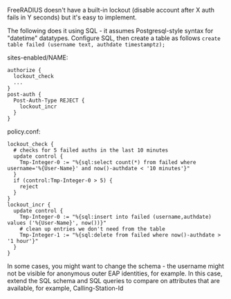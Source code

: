 FreeRADIUS doesn't have a built-in lockout (disable account after X auth fails in Y seconds) but it's easy to implement.

The following does it using SQL - it assumes Postgresql-style syntax for "datetime" datatypes. Configure SQL, then create a table as follows `create table failed (username text, authdate timestamptz);`

sites-enabled/NAME:

    authorize {
      lockout_check
      ...
    }
    post-auth {
      Post-Auth-Type REJECT {
        lockout_incr
      }
    }

policy.conf:

    lockout_check {
      # checks for 5 failed auths in the last 10 minutes
      update control {
        Tmp-Integer-0 := "%{sql:select count(*) from failed where username='%{User-Name}' and now()-authdate < '10 minutes'}"
      }
      if (control:Tmp-Integer-0 > 5) {
        reject
      }
    }
    lockout_incr {
      update control {
        Tmp-Integer-0 := "%{sql:insert into failed (username,authdate) values ('%{User-Name}', now())}"
        # clean up entries we don't need from the table
        Tmp-Integer-1 := "%{sql:delete from failed where now()-authdate > '1 hour'}"
      }
    }

In some cases, you might want to change the schema - the username might not be visible for anonymous outer EAP identities, for example. In this case, extend the SQL schema and SQL queries to compare on attributes that are available, for example, Calling-Station-Id